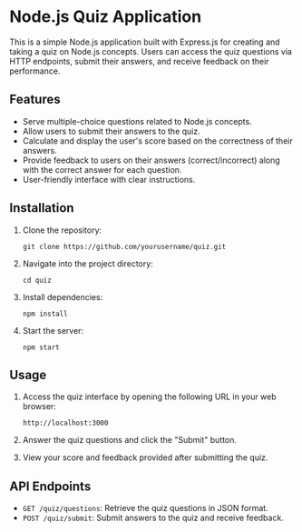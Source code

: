 # Node.js Quiz Application

This is a simple Node.js application built with Express.js for creating and taking a quiz on Node.js concepts. Users can access the quiz questions via HTTP endpoints, submit their answers, and receive feedback on their performance.

## Features

- Serve multiple-choice questions related to Node.js concepts.
- Allow users to submit their answers to the quiz.
- Calculate and display the user's score based on the correctness of their answers.
- Provide feedback to users on their answers (correct/incorrect) along with the correct answer for each question.
- User-friendly interface with clear instructions.

## Installation

1. Clone the repository:

    ```
    git clone https://github.com/yourusername/quiz.git
    ```

2. Navigate into the project directory:

    ```
    cd quiz
    ```

3. Install dependencies:

    ```
    npm install
    ```

4. Start the server:

    ```
    npm start
    ```

## Usage

1. Access the quiz interface by opening the following URL in your web browser:

    ```
    http://localhost:3000
    ```

2. Answer the quiz questions and click the "Submit" button.

3. View your score and feedback provided after submitting the quiz.

## API Endpoints

- `GET /quiz/questions`: Retrieve the quiz questions in JSON format.
- `POST /quiz/submit`: Submit answers to the quiz and receive feedback.

